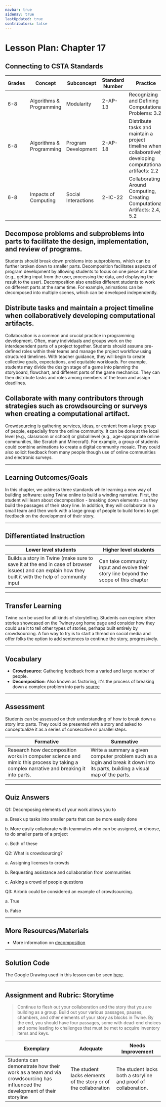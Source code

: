 ```yaml
---
navbar: true
sidenav: true
lastUpdated: true
contributors: false
---
```


<div class="home">
<h1 class="page-inner-title">Lesson Plan: Chapter 17</h1>

## Connecting to CSTA Standards

Grades | Concept | Subconcept | Standard Number | Practice
---|---|---|---|---
6-8 | Algorithms & Programming | Modularity | 2-AP-13 | Recognizing and Defining Computational Problems: 3.2 |
6-8 | Algorithms & Programming | Program Development | 2-AP-18 | Distribute tasks and maintain a project timeline when collaboratively developing computational artifacts: 2.2 |
6-8 | Impacts of Computing | Social Interactions | 2-IC-22 | Collaborating Around Computing, Creating Computational Artifacts: 2.4, 5.2 |

## Decompose problems and subproblems into parts to facilitate the design, implementation, and review of programs.

Students should break down problems into subproblems, which can be further broken down to smaller parts. Decomposition facilitates aspects of program development by allowing students to focus on one piece at a time (e.g., getting input from the user, processing the data, and displaying the result to the user). Decomposition also enables different students to work on different parts at the same time. For example, animations can be decomposed into multiple scenes, which can be developed independently.

## Distribute tasks and maintain a project timeline when collaboratively developing computational artifacts.

Collaboration is a common and crucial practice in programming development. Often, many individuals and groups work on the interdependent parts of a project together. Students should assume pre-defined roles within their teams and manage the project workflow using structured timelines. With teacher guidance, they will begin to create collective goals, expectations, and equitable workloads. For example, students may divide the design stage of a game into planning the storyboard, flowchart, and different parts of the game mechanics. They can then distribute tasks and roles among members of the team and assign deadlines.

## Collaborate with many contributors through strategies such as crowdsourcing or surveys when creating a computational artifact.

Crowdsourcing is gathering services, ideas, or content from a large group of people, especially from the online community. It can be done at the local level (e.g., classroom or school) or global level (e.g., age-appropriate online communities, like Scratch and Minecraft). For example, a group of students could combine animations to create a digital community mosaic. They could also solicit feedback from many people though use of online communities and electronic surveys.

---

## Learning Outcomes/Goals

In this chapter, we address three standards while learning a new way of building software: using Twine online to build a winding narrative. First, the student will learn about decomposition - breaking down elements - as they build the passages of their story line. In addition, they will collaborate in a small team and then work with a large group of people to build forms to get feedback on the development of their story.

---

## Differentiated Instruction

Lower level students | Higher level students
---|---
Builds a story in Twine (make sure to save it at the end in case of browser issues) and can explain how they built it with the help of community input | Can take community input and evolve their story line beyond the scope of this chapter

---

## Transfer Learning

Twine can be used for all kinds of storytelling. Students can explore other stories showcased on the Twinery.org home page and consider how they could use it to tell other types of stories, perhaps built entirely by crowdsourcing. A fun way to try is to start a thread on social media and offer folks the option to add sentences to continue the story, progressively.

---

## Vocabulary

- **Crowdsource**: Gathering feedback from a varied and large number of people.
- **Decomposition**: Also known as factoring, it's the process of breaking down a complex problem into parts [source](https://en.wikipedia.org/wiki/Decomposition_(computer_science))

---

## Assessment

Students can be assessed on their understanding of how to break down a story into parts. They could be presented with a story and asked to conceptualize it as a series of consecutive or parallel steps.

Formative | Summative
---|---
Research how decomposition works in computer science and mimic this process by taking a complex narrative and breaking it into parts. | Write a summary a given computer problem such as a login and break it down into its parts, building a visual map of the parts.

---

## Quiz Answers

Q1:	Decomposing elements of your work allows you to  

a.	Break up tasks into smaller parts that can be more easily done 

b.	More easily collaborate with teammates who can be assigned, or choose, to do smaller parts of a project 

c.	<span class="highlight">Both of these</span> 

Q2:	What is crowdsourcing?

a.	Assigning licenses to crowds  

b.	<span class="highlight">Requesting assistance and collaboration from communities</span>

c.	Asking a crowd of people questions 

Q3:	Airbnb could be considered an example of crowdsourcing. 

a.	<span class="highlight">True</span>

b.	False 

---

## More Resources/Materials

- More information on [decomposition](https://www.emre.fi/2019/07/07/software-decomposition/)

---

## Solution Code

The Google Drawing used in this lesson can be seen [here](https://docs.google.com/drawings/d/12GEQ2J5bwLeqDmqotTXeZwwg2MFy9TxnDWesnFJL0mk/edit?usp=sharing).

---

## Assignment and Rubric: Storytime

> Continue to flesh out your collaboration and the story that you are building as a group. Build out your various passages, pauses, chambers, and other elements of your story as blocks in Twine. By the end, you should have four passages, some with dead-end choices and some leading to challenges that must be met to acquire inventory items and keys. 

Exemplary | Adequate | Needs Improvement 
---|---|---
Students can demonstrate how their work as a team and via crowdsourcing has influenced the development of their storyline | The student lacks elements of the story or of the collaboration | The student lacks both a storyline and proof of collaboration.
</div>
